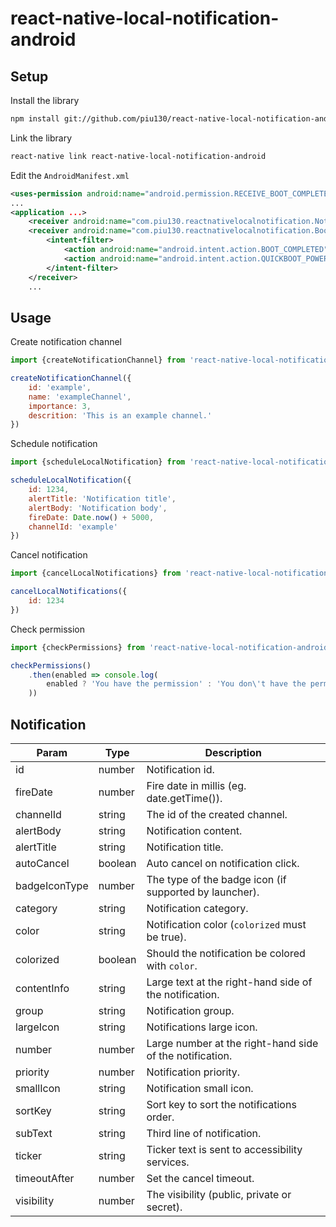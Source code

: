 # react-native-local-notification-android

## Setup

Install the library

```bash
npm install git://github.com/piu130/react-native-local-notification-android.git
```

Link the library

```bash
react-native link react-native-local-notification-android
```

Edit the `AndroidManifest.xml`

```xml
<uses-permission android:name="android.permission.RECEIVE_BOOT_COMPLETED" />
...
<application ...>
    <receiver android:name="com.piu130.reactnativelocalnotification.NotificationPublisher" />
    <receiver android:name="com.piu130.reactnativelocalnotification.BootEventReceiver">
        <intent-filter>
            <action android:name="android.intent.action.BOOT_COMPLETED" />
            <action android:name="android.intent.action.QUICKBOOT_POWERON" />
        </intent-filter>
    </receiver>
    ...
```

## Usage

Create notification channel

```js
import {createNotificationChannel} from 'react-native-local-notification-android'

createNotificationChannel({
    id: 'example',
    name: 'exampleChannel',
    importance: 3,
    descrition: 'This is an example channel.'
})
```

Schedule notification

```js
import {scheduleLocalNotification} from 'react-native-local-notification-android'

scheduleLocalNotification({
    id: 1234,
    alertTitle: 'Notification title',
    alertBody: 'Notification body',
    fireDate: Date.now() + 5000,
    channelId: 'example'
})
```

Cancel notification

```js
import {cancelLocalNotifications} from 'react-native-local-notification-android'

cancelLocalNotifications({
    id: 1234
})
```

Check permission

```js
import {checkPermissions} from 'react-native-local-notification-android'

checkPermissions()
    .then(enabled => console.log(
        enabled ? 'You have the permission' : 'You don\'t have the permission'
    ))
```

## Notification

Param | Type | Description
--- | --- | ---
id | number | Notification id.
fireDate | number | Fire date in millis (eg. date.getTime()).
channelId | string | The id of the created channel.
alertBody | string | Notification content.
alertTitle | string | Notification title.
autoCancel | boolean | Auto cancel on notification click.
badgeIconType | number | The type of the badge icon (if supported by launcher).
category | string | Notification category.
color | string | Notification color (`colorized` must be true).
colorized | boolean | Should the notification be colored with `color`.
contentInfo | string | Large text at the right-hand side of the notification.
group | string | Notification group.
largeIcon | string | Notifications large icon.
number | number | Large number at the right-hand side of the notification.
priority | number | Notification priority.
smallIcon | string | Notification small icon.
sortKey | string | Sort key to sort the notifications order.
subText | string | Third line of notification.
ticker | string | Ticker text is sent to accessibility services.
timeoutAfter | number | Set the cancel timeout.
visibility | number | The visibility (public, private or secret).
